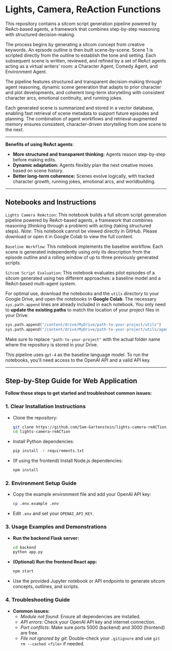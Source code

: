# Lights, Camera, ReAction Functions

This repository contains a sitcom script generation pipeline powered by ReAct-based agents, a framework that combines step-by-step reasoning with structured decision-making.

The process begins by generating a sitcom concept from creative keywords. An episode outline is then built scene-by-scene. Scene 1 is scripted directly from the outline to establish the tone and setting. Each subsequent scene is written, reviewed, and refined by a set of ReAct agents acting as a virtual writers' room: a Character Agent, Comedy Agent, and Environment Agent.

The pipeline features structured and transparent decision-making through agent reasoning, dynamic scene generation that adapts to prior character and plot developments, and coherent long-term storytelling with consistent character arcs, emotional continuity, and running jokes.

Each generated scene is summarized and stored in a vector database, enabling fast retrieval of scene metadata to support future episodes and planning. The combination of agent workflows and retrieval-augmented memory ensures consistent, character-driven storytelling from one scene to the next.

---

**Benefits of using ReAct agents**:

- **More structured and transparent thinking:** Agents reason step-by-step before making edits.
- **Dynamic adaptation:** Agents flexibly plan the next creative moves based on scene history.
- **Better long-term coherence:** Scenes evolve logically, with tracked character growth, running jokes, emotional arcs, and worldbuilding.

---

## Notebooks and Instructions

`Lights Camera ReAction`: This notebook builds a full sitcom script generation pipeline powered by ReAct-based agents, a framework that combines reasoning (thinking through a problem) with acting (taking structured steps). *Note*: This notebook cannot be viewed directly in GitHub. Please download or open it in Google Colab to view the full content.

`Baseline Workflow`: This notebook implements the baseline workflow. Each scene is generated independently using only its description from the episode outline and a rolling window of up to three previously generated scripts.

`Sitcom Script Evaluation`: This notebook evaluates pilot episodes of a sitcom generated using two different approaches: a baseline model and a ReAct-based multi-agent system.

For optimal use, download the notebooks and the `utils` directory to your Google Drive, and open the notebooks in **Google Colab**. The necessary `sys.path.append` lines are already included in each notebook. You only need to **update the existing paths** to match the location of your project files in your Drive:

```python
sys.path.append("/content/drive/MyDrive/path-to-your-project/utils")
sys.path.append("/content/drive/MyDrive/path-to-your-project/utils/agents")
```

Make sure to replace `"path-to-your-project"` with the actual folder name where the repository is stored in your Drive.

This pipeline uses `gpt-4` as the baseline language model. To run the notebooks, you'll need access to the OpenAI API and a valid API key.

---

## Step-by-Step Guide for Web Application

**Follow these steps to get started and troubleshoot common issues:**

### 1. Clear Installation Instructions
- Clone the repository:
  ```bash
  git clone https://github.com/Sam-Gartenstein/lights-camera-reACTion.git
  cd lights-camera-reACTion
  ```
- Install Python dependencies:
  ```bash
  pip install -r requirements.txt
  ```
- (If using the frontend) Install Node.js dependencies:
  ```bash
  npm install
  ```

### 2. Environment Setup Guide
- Copy the example environment file and add your OpenAI API key:
  ```bash
  cp .env.example .env
  ```
- Edit `.env` and set your `OPENAI_API_KEY`.

### 3. Usage Examples and Demonstrations
- **Run the backend Flask server:**
  ```bash
  cd backend
  python app.py
  ```
- **(Optional) Run the frontend React app:**
  ```bash
  npm start
  ```
- Use the provided Jupyter notebook or API endpoints to generate sitcom concepts, outlines, and scripts.

### 4. Troubleshooting Guide
- **Common issues:**
  - *Module not found*: Ensure all dependencies are installed.
  - *API errors*: Check your OpenAI API key and internet connection.
  - *Port conflicts*: Make sure ports 5000 (backend) and 3000 (frontend) are free.
  - *File not ignored by git*: Double-check your `.gitignore` and use `git rm --cached <file>` if needed.
